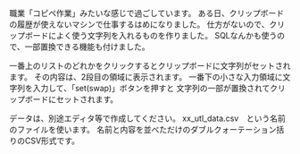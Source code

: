 職業「コピペ作業」みたいな感じで過ごしています。
ある日、クリップボードの履歴が使えないマシンで仕事するはめになりました。
仕方がないので、クリップボードによく使う文字列を入れるものを作りました。
SQLなんかも使うので、一部置換できる機能も付けました。

一番上のリストのどれかをクリックするとクリップボードに文字列がセットされます。
その内容は、2段目の領域に表示されます。
一番下の小さな入力領域に文字列を入力して、「set(swap)」ボタンを押すと
文字列の一部が置換されてクリップボードにセットされます。

データは、別途エディタ等で作成してください。
xx_utl_data.csv　という名前のファイルを使います。
名前と内容を並べただけのダブルクォーテーション括りのCSV形式です。

